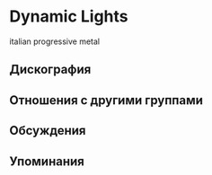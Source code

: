 # Dynamic Lights

italian progressive metal

## Дискография


## Отношения с другими группами


## Обсуждения


## Упоминания

